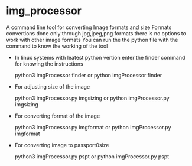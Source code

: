 # img_processor
A command line tool for converting Image formats and size
Formats convertions done only through jpg,jpeg,png formats there is no options to work with other image formats
You can run the the python file with the command to know the working of the tool
* In linux systems with leatest python vertion enter the finder command for knowing the instructions

    python3 imgProcessor finder or python imgProcessor finder
    
 * For adjusting size of the image
    
    python3 imgProcessor.py imgsizing or python imgProcessor.py imgsizing
    
 * For converting format of the image
    
    python3 imgProcessor.py imgformat or python imgProcessor.py imgformat

 * For converting image to passport0size

    python3 imgProcessor.py pspt or python imgProcessor.py pspt